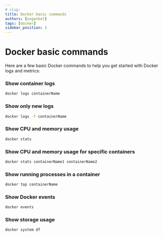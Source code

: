 ```yaml
---
# slug:
title: Docker basic commands
authors: [uuganbat]
tags: [docker]
sidebar_position: 3
---
```


# Docker basic commands

Here are a few basic Docker commands to help you get started with Docker logs and metrics:

### Show container logs

```bash
docker logs containerName
```

### Show only new logs

```bash
docker logs -f containerName
```

### Show CPU and memory usage

```bash
docker stats
```

### Show CPU and memory usage for specific containers

```bash
docker stats containerName1 containerName2
```

### Show running processes in a container

```bash
docker top containerName
```

### Show Docker events

```bash
docker events
```

### Show storage usage

```bash
docker system df
```
